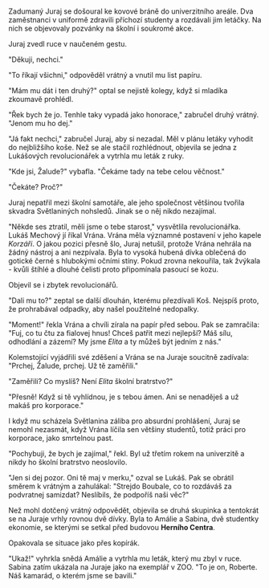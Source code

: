#

Zadumaný Juraj se došoural ke kovové bráně do univerzitního areále. Dva zaměstnanci v uniformě zdravili příchozí studenty a rozdávali jim letáčky. Na nich se objevovaly pozvánky na školní i soukromé akce.

Juraj zvedl ruce v naučeném gestu.

"Děkuji, nechci."

"To říkají všichni," odpověděl vrátný a vnutil mu list papíru.

"Mám mu dát i ten druhý?" optal se nejistě kolegy, když si mladíka zkoumavě prohlédl.

"Řek bych že jo. Tenhle taky vypadá jako honorace," zabručel druhý vrátný. "Jenom mu ho dej."

"Já fakt nechci," zabručel Juraj, aby si nezadal. Měl v plánu letáky vyhodit do nejbližšího koše. Než se ale stačil rozhlédnout, objevila se jedna z Lukášových revolucionářek a vytrhla mu leták z ruky.

"Kde jsi, Žalude?" vybafla. "Čekáme tady na tebe celou věčnost."

"Čekáte? Proč?"

Juraj nepatřil mezi školní samotáře, ale jeho společnost většinou tvořila skvadra Světlaniných nohsledů. Jinak se o něj nikdo nezajímal.

"Někde ses ztratil, měli jsme o tebe starost," vysvětlila revolucionářka. Lukáš Mechový jí říkal Vrána. Vrána měla významné postavení v jeho kapele *Korzáři*. O jakou pozici přesně šlo, Juraj netušil, protože Vrána nehrála na žádný nástroj a ani nezpívala. Byla to vysoká hubená dívka oblečená do gotické černé s hlubokými očními stíny. Pokud zrovna nekouřila, tak žvýkala - kvůli štíhlé a dlouhé čelisti proto připomínala pasoucí se kozu.

Objevil se i zbytek revolucionářů.

"Dali mu to?" zeptal se další dlouhán, kterému přezdívali Koš. Nejspíš proto, že prohrabával odpadky, aby našel použitelné nedopalky.

"Moment!" řekla Vrána a chvíli zírala na papír před sebou. Pak se zamračila: "Fuj, co tu čtu za fialovej hnus! Chceš patřit mezi nejlepší? Máš sílu, odhodlání a zázemí? My jsme *Elita* a ty můžeš být jedním z nás."

Kolemstojící vyjádřili své zděšení a Vrána se na Juraje soucitně zadívala: "Prchej, Žalude, prchej. Už tě zaměřili."

"Zaměřili? Co myslíš? Není *Elita* školní bratrstvo?"

"Přesně! Když si tě vyhlídnou, je s tebou ámen. Ani se nenaděješ a už makáš pro korporace."

I když mu scházela Světlanina záliba pro absurdní prohlášení, Juraj se nemohl nezasmát, když Vrána líčila sen většiny studentů, totiž práci pro korporace, jako smrtelnou past.

"Pochybuji, že bych je zajímal," řekl. Byl už třetím rokem na univerzitě a nikdy ho školní bratrstvo neoslovilo.

"Jen si dej pozor. Oni tě maj v merku," ozval se Lukáš. Pak se obrátil směrem k vrátným a zahulákal: "Strejdo Boubale, co to rozdáváš za podvratnej samizdat? Neslíbils, že podpoříš naši věc?"

Než mohl dotčený vrátný odpovědět, objevila se druhá skupinka a tentokrát se na Juraje vrhly rovnou dvě dívky. Byla to Amálie a Sabina, dvě studentky ekonomie, se kterými se setkal před budovou **Herního Centra**.

Opakovala se situace jako přes kopírák.

"Ukaž!" vyhrkla snědá Amálie a vytrhla mu leták, který mu zbyl v ruce. Sabina zatím ukázala na Juraje jako na exemplář v ZOO. "To je on, Roberte. Náš kamarád, o kterém jsme se bavili."
